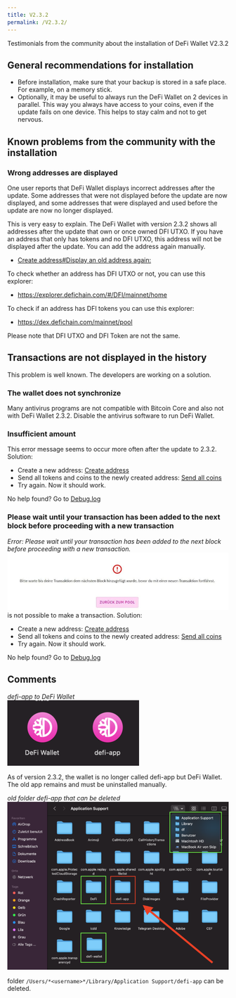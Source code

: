 ```yaml
---
title: V2.3.2
permalink: /V2.3.2/
---
```


Testimonials from the community about the installation of DeFi Wallet V2.3.2

## General recommendations for installation

- Before installation, make sure that your backup is stored in a safe place. For example, on a memory stick.
- Optionally, it may be useful to always run the DeFi Wallet on 2 devices in parallel. This way you always have access to your coins, even if the update fails on one device. This helps to stay calm and not to get nervous.

## Known problems from the community with the installation

### Wrong addresses are displayed

One user reports that DeFi Wallet displays incorrect addresses after the update. Some addresses that were not displayed before the update are now displayed, and some addresses that were displayed and used before the update are now no longer displayed.

This is very easy to explain. The DeFi Wallet with version 2.3.2 shows all addresses after the update that own or once owned DFI UTXO. If you have an address that only has tokens and no DFI UTXO, this address will not be displayed after the update. You can add the address again manually.

- [Create address#Display an old address again:](./Create_address.md#display-an-old-address-again)

To check whether an address has DFI UTXO or not, you can use this explorer:

- <https://explorer.defichain.com/#/DFI/mainnet/home>

To check if an address has DFI tokens you can use this explorer:

- <https://dex.defichain.com/mainnet/pool>

Please note that DFI UTXO and DFI Token are not the same.

## Transactions are not displayed in the history

This problem is well known. The developers are working on a solution.

### The wallet does not synchronize

Many antivirus programs are not compatible with Bitcoin Core and also not with DeFi Wallet 2.3.2. Disable the antivirus software to run DeFi Wallet.

### Insufficient amount

This error message seems to occur more often after the update to 2.3.2.
Solution:

- Create a new address: [Create address](./../finalized/Create_address.md)
- Send all tokens and coins to the newly created address: [Send all coins](./../finalized/Send_all_coins.md)
- Try again. Now it should work.

No help found? Go to [Debug.log](./../finalized/Debug.log.md)

### Please wait until your transaction has been added to the next block before proceeding with a new transaction

*Error: Please wait until your transaction has been added to the next block before proceeding with a new transaction.*  
![Error: Please wait until your transaction has been added to the next block before proceeding with a new transaction.](./../media/Photo_2021-02-26_17-16-45.jpg) is not possible to make a transaction. Solution:

- Create a new address: [Create address](./../finalized/Create_address.md)
- Send all tokens and coins to the newly created address: [Send all coins](./../finalized/Send_all_coins.md)
- Try again. Now it should work.

No help found? Go to [Debug.log](./../finalized/Debug.log.md)

## Comments

*defi-app to DeFi Wallet*  
![defi-app to DeFi Wallet](./../media/2021-03-22_16.34.04.png)

As of version 2.3.2, the wallet is no longer called defi-app but DeFi Wallet. The old app remains and must be uninstalled manually.

*old folder defi-app that can be deleted*  
![old folder defi-app that can be deleted](./../media/2021-03-22_17.13.52.png)

folder `/Users/*<username>*/Library/Application Support/defi-app` can be deleted.
